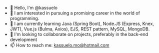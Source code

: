 - 👋 Hello, I'm @kassuelo
- 👀 I am interested in pursuing a promising career in the world of programming.
- 🌱 I am currently learning Java (Spring Boot), Node.JS (Express, Knex, JWT), Vue.js (Bulma, Axios), EJS, REST pattern, MySQL, MongoDB.
- 💞️ I'm looking to collaborate on projects, preferably in the back-end development
- 📫 How to reach me: kassuelo.mo@hotmail.com 

<!---
kassuelo/kassuelo is a ✨ special ✨ repository because its `README.md` (this file) appears on your GitHub profile.
You can click the Preview link to take a look at your changes.
--->
